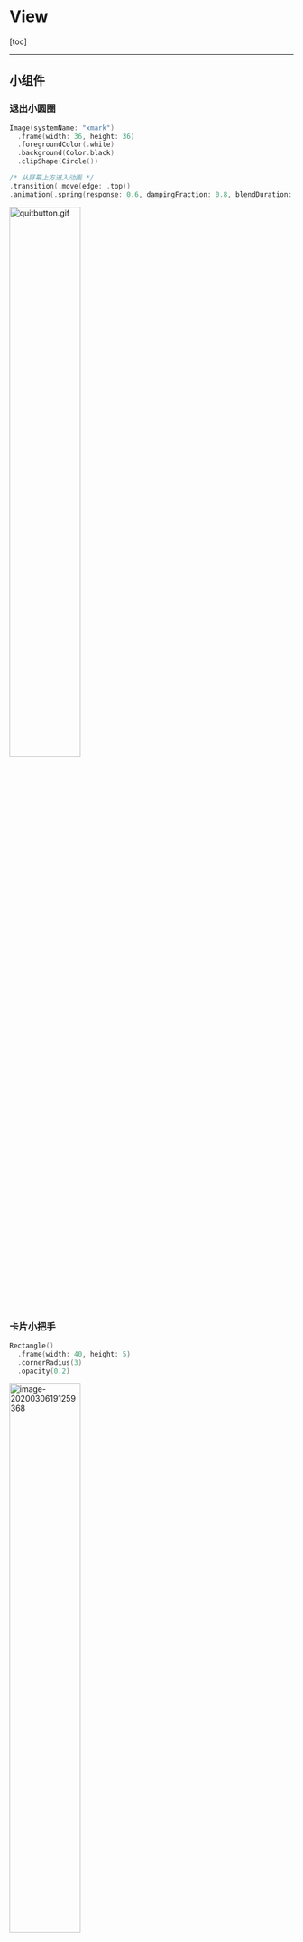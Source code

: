 # View

[toc]

------

## 小组件

### 退出小圆圈

```swift
Image(systemName: "xmark")
  .frame(width: 36, height: 36)
  .foregroundColor(.white)
  .background(Color.black)
  .clipShape(Circle())
```

```swift
/* 从屏幕上方进入动画 */
.transition(.move(edge: .top))
.animation(.spring(response: 0.6, dampingFraction: 0.8, blendDuration: 0))
```

<img src="https://upload-images.jianshu.io/upload_images/12014150-2875a662ed609e5e.gif?imageMogr2/auto-orient/strip" alt="quitbutton.gif" width="50%;" />

### 卡片小把手

```swift
Rectangle()
  .frame(width: 40, height: 5)
  .cornerRadius(3)
  .opacity(0.2)
```

<img src="ScreenShots/handle.png" alt="image-20200306191259368" width="50%;" />

### 进度条

<img src="ScreenShots/progressbar.png" alt="image-20200305171922130" width="50%;" />

```swift
Color.white
  .frame(width: 38, height: 6)
  .cornerRadius(3)
  .frame(width: 130, height: 6, alignment: .leading)
  .background(Color(#colorLiteral(red: 0, green: 0, blue: 0, alpha: 1)).opacity(0.08))
  .cornerRadius(3)
  .padding()
  .frame(width: 150, height: 24)
  .background(Color(#colorLiteral(red: 0, green: 0, blue: 0, alpha: 1)).opacity(0.1))
  .cornerRadius(12)
```



### 圆环进度条

<img src="ScreenShots/ring1.png" alt="image-20200306185654621" style="zoom:33%;" /><img src="ScreenShots/ring82.png" alt="image-20200306185742498" style="zoom:33%;" /><img src="https://upload-images.jianshu.io/upload_images/12014150-db13fe6f6c90f0d8.gif?imageMogr2/auto-orient/strip" width="25%" />



```swift
struct RingView: View {
  var color1 = #colorLiteral(red: 0.8078431487, green: 0.02745098062, blue: 0.3333333433, alpha: 1)
  var color2 = #colorLiteral(red: 0.2196078449, green: 0.007843137719, blue: 0.8549019694, alpha: 1)
  var width: CGFloat = 200
  var height: CGFloat = 200
  var percent: CGFloat = 82

  var body: some View {
    let multiplier = width / 44     //线宽的比例系数
    let progress = 1 - (percent / 100)  //进度值比例系数


    return ZStack {
      Circle()
      .stroke(Color.black.opacity(0.1), style: StrokeStyle(lineWidth: 5 * multiplier))
      .frame(width: width, height: height)

      Circle()
      .trim(from: progress, to: 1)     //裁剪圆环  1/10
      .stroke(
        LinearGradient(gradient: Gradient(colors: [Color(color1), Color(color2)]), startPoint: .topTrailing, endPoint: .bottomLeading),
        style: StrokeStyle(lineWidth: 5 * multiplier, lineCap: .round, lineJoin: .round, miterLimit: .infinity, dash: [20, 0], dashPhase: 0)
      )
      .rotationEffect(Angle(degrees: 90))     //旋转改变缺口方向
      .rotation3DEffect(Angle(degrees: 180), axis: (x: 1, y: 0, z: 0))
      .frame(width: width, height: height)
      .shadow(color: Color(color2).opacity(0.1), radius: 3 * multiplier, x: 0, y: 3 * multiplier)

      //                .animation(.easeInOut)    //在外部使用的时候定义动画
      
      Text("\(Int(percent))%")
      .font(.system(size: 14 * multiplier))
      .fontWeight(.bold)
    }
  }
}
```







### 动态Navigator

- Navigation View

<img src="https://upload-images.jianshu.io/upload_images/12014150-f91d2b59b91c02a6.gif?imageMogr2/auto-orient/strip" width="25%" /><img src="https://upload-images.jianshu.io/upload_images/12014150-d67432e1aa8848a6.gif?imageMogr2/auto-orient/strip" width="25%" />

```swift
/* UpdateList */
@ObservedObject var store = UpdateStore()
    
func addUpdate() {
  store.updates.append(Update(image: "Card1", title: "New Item", text: "New Text", data: "Jan New"))
}

NavigationView {
  List{
    /* 多项item */
    ForEach(store.updates) { update in
        NavigationLink(destination: UpdateDetail(update: update)) {
                              //View
        }
    }

    /* 右扫删除API */
    .onDelete{ index in
              self.store.updates.remove(at: index.first!)     //forcing the data is not option
    }
    /* Edit模式下排序 */
    .onMove{ (source: IndexSet, destination: Int) in
            self.store.updates.move(fromOffsets: source, toOffset: destination)
    }
  }
  /* Navigator主标题（会传递到下一层）*/
  .navigationBarTitle(Text("One"))
  /* Navigator左上角的addupdate 和 右上角的Edit*/
  .navigationBarItems(
    leading: Button(action: addUpdate) {
      Text("Add One")
    },
    trailing: EditButton()
  )
}

```

```swift
/* UpdateDetail */
var update : Update

ScrollView {		//跳转后的界面有系统滑动特效
  VStack {
    Image(update.image)
    .resizable()
    .aspectRatio(contentMode: .fit)
    .frame(maxWidth: .infinity)

    Text(update.text)
    .frame(maxWidth: .infinity, alignment: .leading)
    .padding(.horizontal, 20)
  }
  .navigationBarTitle(update.title)   //navigator导航的文字
}
.listStyle(GroupedListStyle())	//DefaultListStyle PlainListStyle
```

```swift
/* UpdateStore */
import Combine

struct Update: Identifiable{
    var id = UUID()
    var image: String
    var title: String
    var text: String
    var data: String
}

let updateData = [
    Update(image: "Card1", title: "SwiftUI11", text: "...", data: "Jan 1"),
		//...
]

class UpdateStore: ObservableObject{
    @Published var updates: [Update] = updateData
}
```





------

## 钱包card

- single card

  > Extract Subview,  foregroundColor, Spacer, padding, aspectRadio, frame, background, cornerRadius, shadow, VStack, HStack, ZStack

  <img src="ScreenShots/SingleCard.png" alt="SingleCard" width="30%;" /><img src="ScreenShots/MultiCard.png" alt="MultiCard" width="30%;" /><img src="ScreenShots/card.png" alt="card" width="30%;" />
  
- multi card

  > scaleEffect, rotationEffect, rotation3DEffect, blendMode
  
- card

  > Rectangle, opacity, VStack(spacing: 20)

<br/>

## 底部卡片

```swift
VStack(spacing:20) {
  Rectangle()
  .frame(width: 40, height: 5)
  .cornerRadius(3)
  .opacity(0.2)

  Text("test")
  .font(.subheadline)
  .multilineTextAlignment(.center)
  .lineSpacing(4)
  Spacer()
}
.padding(.top, 8)
.padding(.horizontal, 20)
.frame(maxWidth: .infinity)
.background(Color.white)
.cornerRadius(30)
.shadow(radius: 20)
```

<img src="ScreenShots/bottomcard.png" alt="image-20200306191131866" width="25%;" />



## Menu菜单

```swift
Button(action: { self.show.toggle() }) {
  Text("Open Menu")
}
```

```swift
/* 顺序很重要 */
.rotation3DEffect(Angle(degrees: show ? 0 : 60), axis: (x: 0, y: 10.0, z: 0))
.animation(.default)
.offset(x: show ? 0 : -UIScreen.main.bounds.width)     //屏幕尺寸
.onTapGesture {
  self.show.toggle()
}
```

<img src="https://upload-images.jianshu.io/upload_images/12014150-5c56f18ab03a889d.gif?imageMogr2/auto-orient/strip" alt="menu.gif" width="25%;" /><img src="https://upload-images.jianshu.io/upload_images/12014150-702551d3cc5fd559.gif?imageMogr2/auto-orient/strip" width="25%" /><img src="https://upload-images.jianshu.io/upload_images/12014150-8dae087797468351.gif?imageMogr2/auto-orient/strip" width="25%" />

------

## ScrollView

- 会限制范围，所以要ignore safe area

- 水平移动卡片

  ```swift
  ScrollView(.horizontal, showsIndicators: false) {	//第二个参数不显示滚动小条AS
    HStack {
      ForEach(0 ..< 5) { item in
          SectionView()
      }
    }
  }
  ```

- 3D水平移动动画

   `geometry.frame(in: .global)` : get frame value from my card(position size)

  ```swift
  .rotation3DEffect(Angle(degrees:
      Double(geometry.frame(in: .global).minX - 30)   / -20
  ), axis: (x: 0, y: 10.0, z: 0))
  ```

  ```swift
  .rotation3DEffect(Angle(degrees:
     Double(geometry.frame(in: .global).minX )
  ), axis: (x: 10.0, y: 10.0, z: 10.0))
  ```

  <img src="https://upload-images.jianshu.io/upload_images/12014150-a1595d73fe086816.gif?imageMogr2/auto-orient/strip" alt="3Dscroll1.gif" width="25%;" /><img src="https://upload-images.jianshu.io/upload_images/12014150-23d538cfb9777813.gif?imageMogr2/auto-orient/strip" alt="3Dscroll2.gif" width="25%;" />

  

##全屏 FullView

<img src="https://upload-images.jianshu.io/upload_images/12014150-7c762a9ed0c71d74.gif?imageMogr2/auto-orient/strip" width="25%" /><img src="https://upload-images.jianshu.io/upload_images/12014150-563a471306785127.gif?imageMogr2/auto-orient/strip" width="25%" /><img src="https://upload-images.jianshu.io/upload_images/12014150-0453baefdfede1d9.gif?imageMogr2/auto-orient/strip" width="25%" /><img src="https://upload-images.jianshu.io/upload_images/12014150-da8dd33d800bdf9d.gif?imageMogr2/auto-orient/strip" width="25%" />

- **点击卡片变为全屏**

  ```swift
  //部分代码
  ForEach(courses.indices, id: \.self) { index in     //按照index遍历
      GeometryReader { geometry in
           //View
             .offset(y: self.courses[index].show ? -geometry.frame(in: .global).minY : 0)      //其他card full时也从顶端开始
      }
          .frame(height: 280)
          .frame(maxWidth: self.courses[index].show ? .infinity : screen.width - 60)
          .zIndex(self.courses[index].show ? 1 : 0)   //show状态的卡片处于上层
  }
  ```

- **向下拖拽卡片缩放退出**

  ```swift
  @State var activeView = CGSize.zero
  
  .gesture(
    show ?			//只有当fullview时才绑定手势操作
    DragGesture().onChanged{ value in
       guard value.translation.height < 300 else { return }    //return mean stop running the code from here
       guard value.translation.height > 0 else { return }
       self.activeView = value.translation
    }
    .onEnded{ value in
             if self.activeView.height > 50{
               self.show = false
               self.active = false
               self.activeIndex = -1
             }
             self.activeView = .zero
            }
    : nil		//否则nil
  )
  
  .scaleEffect(1 - self.activeView.height / 1000)		//平面缩放
  .rotation3DEffect(Angle(degrees: Double(self.activeView.height / 10)), axis: (x: 0, y: 10.0, z: 0))		//三维旋转
  .hueRotation(Angle(degrees: Double(self.activeView.height)))	//颜色变化
  
  // Color.black.opacity(Double(self.activeView.height / 500))		//背景变换颜色
  ```



## BlurView

<img src="ScreenShots/blurview.png" alt="image-20200310213606246" width="25%;" />

```swift
struct BlurView: UIViewRepresentable {
    typealias UIViewType = UIView
    var style: UIBlurEffect.Style

    func makeUIView(context: UIViewRepresentableContext<BlurView>) -> UIView {
        let view = UIView(frame: CGRect.zero)
        view.backgroundColor = .clear
        
        let blurEffect = UIBlurEffect(style: style)   //带system的会自动设配深色
        let blurView = UIVisualEffectView(effect: blurEffect)
        blurView.translatesAutoresizingMaskIntoConstraints = false
        view.insertSubview(blurView, at: 0) //at => z-index   0 => underneath everything
        
        NSLayoutConstraint.activate([
            blurView.widthAnchor.constraint(equalTo: view.widthAnchor),
            blurView.heightAnchor.constraint(equalTo: view.heightAnchor)
        ])
        
        return view
    }
    
    func updateUIView(_ uiView: UIView, context: UIViewRepresentableContext<BlurView>) {
        
    }
}
```

```swift
/* 使用 */
.background(BlurView(style: .systemThinMaterial))
```



